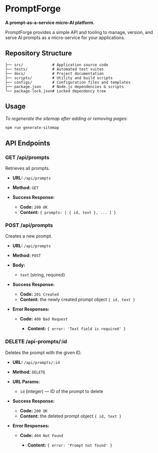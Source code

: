 # PromptForge

**A prompt-as-a-service micro-AI platform.**

PromptForge provides a simple API and tooling to manage, version, and serve AI prompts as a micro-service for your applications.

## Repository Structure

```text
├── src/             # Application source code
├── tests/           # Automated test suites
├── docs/            # Project documentation
├── scripts/         # Utility and build scripts
├── configs/         # Configuration files and templates
├── package.json     # Node.js dependencies & scripts
└── package-lock.json# Locked dependency tree
```

## Usage

*To regenerate the sitemap after adding or removing pages:*

```bash
npm run generate-sitemap
```

## API Endpoints

### GET /api/prompts

Retrieves all prompts.

* **URL:** `/api/prompts`
* **Method:** `GET`
* **Success Response:**

  * **Code:** `200 OK`
  * **Content:** `{ prompts: [ { id, text }, ... ] }`

### POST /api/prompts

Creates a new prompt.

* **URL:** `/api/prompts`
* **Method:** `POST`
* **Body:**

  * `text` (string, required)
* **Success Response:**

  * **Code:** `201 Created`
  * **Content:** the newly created prompt object `{ id, text }`
* **Error Responses:**

  * **Code:** `400 Bad Request`

    * **Content:** `{ error: 'Text field is required' }`

### DELETE /api-prompts/\:id

Deletes the prompt with the given ID.

* **URL:** `/api/prompts/:id`
* **Method:** `DELETE`
* **URL Params:**

  * `id` (integer) — ID of the prompt to delete
* **Success Response:**

  * **Code:** `200 OK`
  * **Content:** the deleted prompt object `{ id, text }`
* **Error Responses:**

  * **Code:** `404 Not Found`

    * **Content:** `{ error: 'Prompt not found' }`
